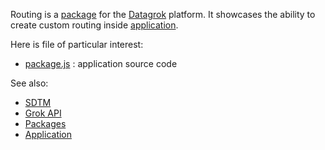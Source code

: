 Routing is a [package](https://datagrok.ai/help/develop/develop#packages) for the [Datagrok](https://datagrok.ai) platform.
It showcases the ability to create custom routing inside [application](https://datagrok.ai/help/develop/develop#applications).

Here is file of particular interest:

* [package.js](https://github.com/datagrok-ai/public/blob/master/packages/Routing/detectors.js)
  : application source code
  

See also: 
  * [SDTM](https://en.wikipedia.org/wiki/SDTM)
  * [Grok API](https://datagrok.ai/help/develop/grok-api)
  * [Packages](https://datagrok.ai/help/develop/develop#packages)
  * [Application](https://datagrok.ai/help/develop/develop#applications)
